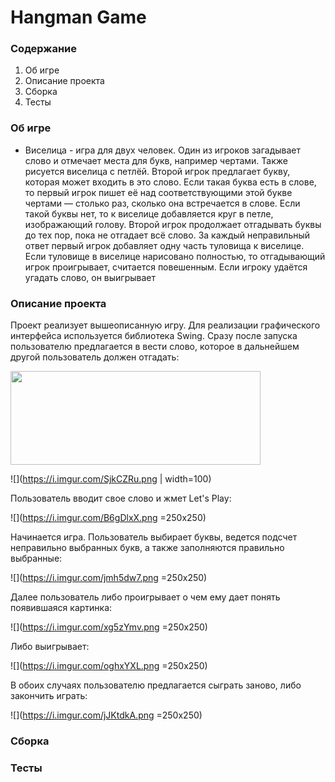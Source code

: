 # Hangman Game


### Содержание
 
1. Об игре
2. Описание проекта
3. Сборка
6. Тесты

### Об игре

* Виселица - игра для двух человек. Один из игроков загадывает слово и отмечает места для букв, например чертами. Также рисуется виселица с петлёй. Второй игрок предлагает букву, которая может входить в это слово. Если такая буква есть в слове, то первый игрок пишет её над соответствующими этой букве чертами — столько раз, сколько она встречается в слове. Если такой буквы нет, то к виселице добавляется круг в петле, изображающий голову. Второй игрок продолжает отгадывать буквы до тех пор, пока не отгадает всё слово. За каждый неправильный ответ первый игрок добавляет одну часть туловища к виселице. Если туловище в виселице нарисовано полностью, то отгадывающий игрок проигрывает, считается повешенным. Если игроку удаётся угадать слово, он выигрывает 

### Описание проекта

Проект реализует вышеописанную игру. Для реализации графического интерфейса используется библиотека Swing. Сразу после запуска пользователю предлагается в вести слово, которое в дальнейшем другой пользователь должен отгадать:


<img src="https://i.imgur.com/SjkCZRu.png" data-canonical-src="https://i.imgur.com/SjkCZRu.png" width="400" height="150" />

![](https://i.imgur.com/SjkCZRu.png | width=100)

Пользователь вводит свое слово и жмет Let's Play:

![](https://i.imgur.com/B6gDlxX.png =250x250)

Начинается игра. Пользователь выбирает буквы, ведется подсчет неправильно выбранных букв, а также заполняются правильно выбранные:

![](https://i.imgur.com/jmh5dw7.png =250x250)

Далее пользователь либо проигрывает о чем ему дает понять появившаяся картинка:

![](https://i.imgur.com/xg5zYmv.png =250x250)

Либо выигрывает:

![](https://i.imgur.com/oghxYXL.png =250x250)

В обоих случаях пользователю предлагается сыграть заново, либо закончить играть:

![](https://i.imgur.com/jJKtdkA.png =250x250)



### Сборка
### Тесты

